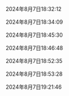 2024年8月7日18:32:12

2024年8月7日18:34:09

2024年8月7日18:45:30

2024年8月7日18:46:48

2024年8月7日18:52:35

2024年8月7日18:53:28

2024年8月7日19:21:46

